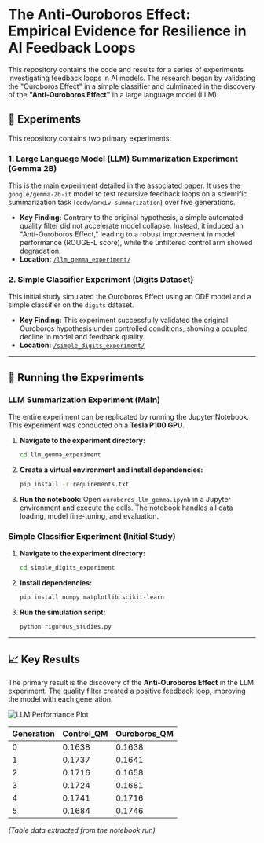 # The Anti-Ouroboros Effect: Empirical Evidence for Resilience in AI Feedback Loops

This repository contains the code and results for a series of experiments investigating feedback loops in AI models. The research began by validating the "Ouroboros Effect" in a simple classifier and culminated in the discovery of the **"Anti-Ouroboros Effect"** in a large language model (LLM).

## 📂 Experiments

This repository contains two primary experiments:

### 1. Large Language Model (LLM) Summarization Experiment (Gemma 2B)

This is the main experiment detailed in the associated paper. It uses the `google/gemma-2b-it` model to test recursive feedback loops on a scientific summarization task (`ccdv/arxiv-summarization`) over five generations.

-   **Key Finding:** Contrary to the original hypothesis, a simple automated quality filter did not accelerate model collapse. Instead, it induced an "Anti-Ouroboros Effect," leading to a robust improvement in model performance (ROUGE-L score), while the unfiltered control arm showed degradation.
-   **Location:** [`/llm_gemma_experiment/`](./llm_gemma_experiment/)

### 2. Simple Classifier Experiment (Digits Dataset)

This initial study simulated the Ouroboros Effect using an ODE model and a simple classifier on the `digits` dataset.

-   **Key Finding:** This experiment successfully validated the original Ouroboros hypothesis under controlled conditions, showing a coupled decline in model and feedback quality.
-   **Location:** [`/simple_digits_experiment/`](./simple_digits_experiment/)

---

## 🚀 Running the Experiments

### LLM Summarization Experiment (Main)

The entire experiment can be replicated by running the Jupyter Notebook. This experiment was conducted on a **Tesla P100 GPU**.

1.  **Navigate to the experiment directory:**
    ```bash
    cd llm_gemma_experiment
    ```
2.  **Create a virtual environment and install dependencies:**
    ```bash
    pip install -r requirements.txt
    ```
3.  **Run the notebook:**
    Open `ouroboros_llm_gemma.ipynb` in a Jupyter environment and execute the cells. The notebook handles all data loading, model fine-tuning, and evaluation.

### Simple Classifier Experiment (Initial Study)

1.  **Navigate to the experiment directory:**
    ```bash
    cd simple_digits_experiment
    ```
2.  **Install dependencies:**
    ```bash
    pip install numpy matplotlib scikit-learn
    ```
3.  **Run the simulation script:**
    ```bash
    python rigorous_studies.py
    ```

---

## 📈 Key Results

The primary result is the discovery of the **Anti-Ouroboros Effect** in the LLM experiment. The quality filter created a positive feedback loop, improving the model with each generation.

![LLM Performance Plot](./llm_gemma_experiment/results_plot.png)

| Generation | Control_QM | Ouroboros_QM |
|------------|------------|--------------|
| 0          | 0.1638     | 0.1638       |
| 1          | 0.1737     | 0.1641       |
| 2          | 0.1716     | 0.1658       |
| 3          | 0.1724     | 0.1681       |
| 4          | 0.1741     | 0.1716       |
| 5          | 0.1684     | 0.1746       |

*(Table data extracted from the notebook run)*
